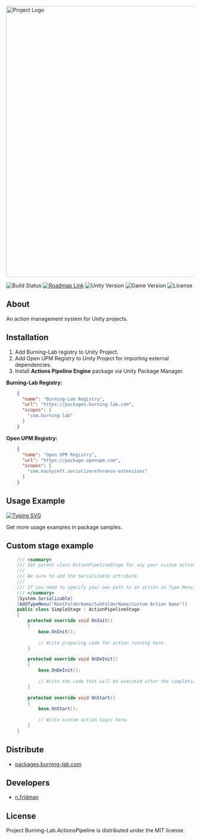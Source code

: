<p>
      <img src="https://i.ibb.co/FXgqcy3/Git-Hub-Logo.png" alt="Project Logo" width="726">
</p>

<p>
    <img src="https://build.burning-lab.com/app/rest/builds/buildType:id:UnityAssets_ComBurningLabActionspipeline_DevelopmentBuild/statusIcon.png" alt="Build Status">
    <a href="https://n-fridman.myjetbrains.com/youtrack/agiles/121-18/current"><img src="https://img.shields.io/badge/Roadmap-YouTrack-orange" alt="Roadmap Link"></a>
    <img src="https://img.shields.io/badge/Engine-{unity_version}-blueviolet" alt="Unity Version">
    <img src="https://img.shields.io/badge/Version-{package_version}-blue" alt="Game Version">
    <img src="https://img.shields.io/badge/License-MIT-success" alt="License">
</p>

## About

An action management system for Unity projects.

## Installation

1. Add Burning-Lab registry to Unity Project.
2. Add Open UPM Registry to Unity Project for importing external dependencies.
3. Install **Actions Pipeline Engine** package via Unity Package Manager.

**Burning-Lab Registry:**

```json
    {
      "name": "Burning-Lab Registry",
      "url": "https://packages.burning-lab.com",
      "scopes": [
        "com.burning-lab"
      ]
    }
```

**Open UPM Registry:**

```json
    {
      "name": "Open UPM Registry",
      "url": "https://package.openupm.com",
      "scopes": [
        "com.mackysoft.serializereference-extensions"
      ]
    }
```

## Usage Example

[![Typing SVG](https://readme-typing-svg.demolab.com?font=Fira+Code&duration=1500&color=00FFFF&background=12121200&vCenter=true&multiline=true&repeat=false&width=1250&height=275&lines=%5BSerializeField%5D+private+ActionPipeline+_somePipeline+%2F%2F+Add+stages+to+pipeline+with+unity+inspector.;+++;private+void+Start();%7B;_somePipeline.OnPipelineComplete+%2B%3D+(result)+%3D%3E+%2F%2F+Handle+pipeline+complete+event.;_somePipeline.OnPipelineStageStart+%2B%3D+(stage)+%3D%3E+%2F%2F+Handle+pipeline+stage+start+event.;_somePipeline.OnPipelineStageEnd+%2B%3D+(stage)+%3D%3E+%2F%2F+Handle+pipeline+stage+end+event.;+++;_somePipeline.RunPipeline()+%2F%2F+Start+running+action+pipeline.;%7D)](https://git.io/typing-svg)

Get more usage examples in package samples.

## Custom stage example

```csharp
    /// <summary>
    /// Set parent class ActionPipelineStage for any your custom actions pipeline stages.
    ///
    /// Be sure to add the Serializable attribute.
    ///
    /// If you need to specify your own path to an action in Type Menu, you can do this using the Add Type Menu attribute.
    /// </summary>
    [System.Serializable]
    [AddTypeMenu("RootFolderName/SubFolderName/Custom Action Name")]
    public class SimpleStage : ActionPipelineStage
    {
        protected override void OnInit()
        {
            base.OnInit();
            
            // Write preparing code for action running here.
        }

        protected override void OnDeInit()
        {
            base.OnDeInit();
            
            // Write the code that will be executed after the completion of the action step.
        }

        protected override void OnStart()
        {
            base.OnStart();
            
            // Write custom action logic here.
        }
    }
```

## Distribute

* [packages.burning-lab.com](https://packages.burning-lab.com/-/web/detail/com.burning-lab.actionspipeline)

## Developers

* [n.fridman](https://github.com/n-fridman)

## License

Project Burning-Lab.ActionsPipeline is distributed under the MIT license.